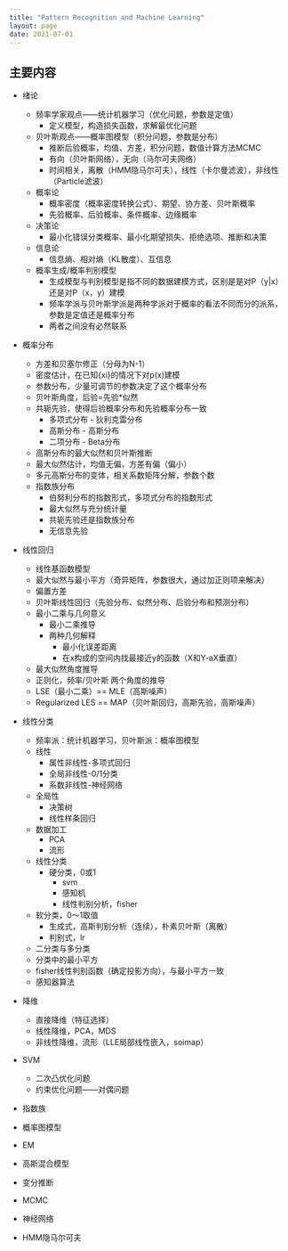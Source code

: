 ```yaml
---
title: "Pattern Recognition and Machine Learning"
layout: page
date: 2021-07-01
---
```


## 主要内容

- 绪论
    - 频率学家观点——统计机器学习（优化问题，参数是定值）
        - 定义模型，构造损失函数，求解最优化问题
    - 贝叶斯观点——概率图模型（积分问题，参数是分布）
        - 推断后验概率，均值、方差，积分问题，数值计算方法MCMC
        - 有向（贝叶斯网络），无向（马尔可夫网络）
        - 时间相关，离散（HMM隐马尔可夫），线性（卡尔曼滤波），非线性（Particle滤波）
    - 概率论
        - 概率密度（概率密度转换公式）、期望、协方差、贝叶斯概率
        - 先验概率、后验概率、条件概率、边缘概率
    - 决策论
        - 最小化错误分类概率、最小化期望损失、拒绝选项、推断和决策
    - 信息论
        - 信息熵、相对熵（KL散度）、互信息 
    - 概率生成/概率判别模型
        - 生成模型与判别模型是指不同的数据建模方式，区别是是对P（y|x）还是对P（x，y）建模
        - 频率学派与贝叶斯学派是两种学派对于概率的看法不同而分的派系，参数是定值还是概率分布
        - 两者之间没有必然联系
        
- 概率分布
    - 方差和贝塞尔修正（分母为N-1）
    - 密度估计，在已知{xi}的情况下对p(x)建模
    - 参数分布，少量可调节的参数决定了这个概率分布
    - 贝叶斯角度，后验=先验*似然
    - 共轭先验，使得后验概率分布和先验概率分布一致
        - 多项式分布 - 狄利克雷分布
        - 高斯分布 - 高斯分布
        - 二项分布 - Beta分布
    - 高斯分布的最大似然和贝叶斯推断
    - 最大似然估计，均值无偏，方差有偏（偏小）
    - 多元高斯分布的变体，相关系数矩阵分解，参数个数
    - 指数族分布
        - 伯努利分布的指数形式，多项式分布的指数形式
        - 最大似然与充分统计量
        - 共轭先验还是指数族分布
        - 无信息先验

- 线性回归
    - 线性基函数模型
    - 最大似然与最小平方（奇异矩阵，参数很大，通过加正则项来解决）
    - 偏置方差
    - 贝叶斯线性回归（先验分布、似然分布、后验分布和预测分布）
    - 最小二乘与几何意义
        - 最小二乘推导
        - 两种几何解释
            - 最小化误差距离
            - 在x构成的空间内找最接近y的函数（X和Y-aX垂直）
    - 最大似然角度推导
    - 正则化，频率/贝叶斯 两个角度的推导
    - LSE（最小二乘）== MLE（高斯噪声）
    - Regularized LES == MAP（贝叶斯回归，高斯先验，高斯噪声）
    
- 线性分类
    - 频率派：统计机器学习，贝叶斯派：概率图模型
    - 线性
        - 属性非线性-多项式回归
        - 全局非线性-0/1分类
        - 系数非线性-神经网络
    - 全局性
        - 决策树
        - 线性样条回归
    - 数据加工
        - PCA
        - 流形
    - 线性分类
        - 硬分类，0或1
            - svm
            - 感知机
            - 线性判别分析，fisher
    - 软分类，0～1取值
        - 生成式，高斯判别分析（连续），朴素贝叶斯（离散）
        - 判别式，lr
    - 二分类与多分类
    - 分类中的最小平方
    - fisher线性判别函数（确定投影方向），与最小平方一致
    - 感知器算法

- 降维
    - 直接降维（特征选择）
    - 线性降维，PCA，MDS
    - 非线性降维，流形（LLE局部线性嵌入，soimap）

- SVM
    - 二次凸优化问题
    - 约束优化问题——对偶问题
    
- 指数族

- 概率图模型

- EM

- 高斯混合模型

- 变分推断

- MCMC

- 神经网络

- HMM隐马尔可夫